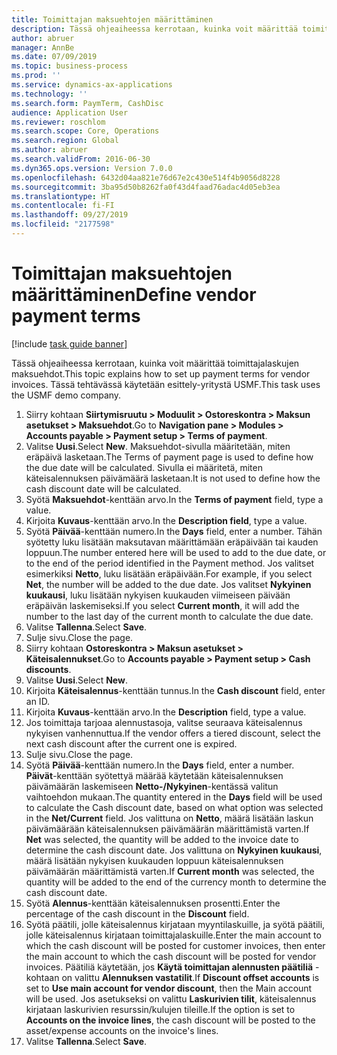 ```yaml
---
title: Toimittajan maksuehtojen määrittäminen
description: Tässä ohjeaiheessa kerrotaan, kuinka voit määrittää toimittajalaskujen maksuehdot.
author: abruer
manager: AnnBe
ms.date: 07/09/2019
ms.topic: business-process
ms.prod: ''
ms.service: dynamics-ax-applications
ms.technology: ''
ms.search.form: PaymTerm, CashDisc
audience: Application User
ms.reviewer: roschlom
ms.search.scope: Core, Operations
ms.search.region: Global
ms.author: abruer
ms.search.validFrom: 2016-06-30
ms.dyn365.ops.version: Version 7.0.0
ms.openlocfilehash: 6432d04aa821e76d67e2c430e514f4b9056d8228
ms.sourcegitcommit: 3ba95d50b8262fa0f43d4faad76adac4d05eb3ea
ms.translationtype: HT
ms.contentlocale: fi-FI
ms.lasthandoff: 09/27/2019
ms.locfileid: "2177598"
---
```

# <a name="define-vendor-payment-terms"></a><span data-ttu-id="ebc9b-103">Toimittajan maksuehtojen määrittäminen</span><span class="sxs-lookup"><span data-stu-id="ebc9b-103">Define vendor payment terms</span></span>

[!include [task guide banner](../../includes/task-guide-banner.md)]

<span data-ttu-id="ebc9b-104">Tässä ohjeaiheessa kerrotaan, kuinka voit määrittää toimittajalaskujen maksuehdot.</span><span class="sxs-lookup"><span data-stu-id="ebc9b-104">This topic explains how to set up payment terms for vendor invoices.</span></span> <span data-ttu-id="ebc9b-105">Tässä tehtävässä käytetään esittely-yritystä USMF.</span><span class="sxs-lookup"><span data-stu-id="ebc9b-105">This task uses the USMF demo company.</span></span>

1. <span data-ttu-id="ebc9b-106">Siirry kohtaan **Siirtymisruutu > Moduulit > Ostoreskontra > Maksun asetukset > Maksuehdot**.</span><span class="sxs-lookup"><span data-stu-id="ebc9b-106">Go to **Navigation pane > Modules > Accounts payable > Payment setup > Terms of payment**.</span></span>
2. <span data-ttu-id="ebc9b-107">Valitse **Uusi**.</span><span class="sxs-lookup"><span data-stu-id="ebc9b-107">Select **New**.</span></span> <span data-ttu-id="ebc9b-108">Maksuehdot-sivulla määritetään, miten eräpäivä lasketaan.</span><span class="sxs-lookup"><span data-stu-id="ebc9b-108">The Terms of payment page is used to define how the due date will be calculated.</span></span> <span data-ttu-id="ebc9b-109">Sivulla ei määritetä, miten käteisalennuksen päivämäärä lasketaan.</span><span class="sxs-lookup"><span data-stu-id="ebc9b-109">It is not used to define how the cash discount date will be calculated.</span></span>  
3. <span data-ttu-id="ebc9b-110">Syötä **Maksuehdot**-kenttään arvo.</span><span class="sxs-lookup"><span data-stu-id="ebc9b-110">In the **Terms of payment** field, type a value.</span></span>
4. <span data-ttu-id="ebc9b-111">Kirjoita **Kuvaus**-kenttään arvo.</span><span class="sxs-lookup"><span data-stu-id="ebc9b-111">In the **Description field**, type a value.</span></span>
5. <span data-ttu-id="ebc9b-112">Syötä **Päivää**-kenttään numero.</span><span class="sxs-lookup"><span data-stu-id="ebc9b-112">In the **Days** field, enter a number.</span></span> <span data-ttu-id="ebc9b-113">Tähän syötetty luku lisätään maksutavan määrittämään eräpäivään tai kauden loppuun.</span><span class="sxs-lookup"><span data-stu-id="ebc9b-113">The number entered here will be used to add to the due date, or to the end of the period identified in the Payment method.</span></span> <span data-ttu-id="ebc9b-114">Jos valitset esimerkiksi **Netto**, luku lisätään eräpäivään.</span><span class="sxs-lookup"><span data-stu-id="ebc9b-114">For example, if you select **Net**, the number will be added to the due date.</span></span> <span data-ttu-id="ebc9b-115">Jos valitset **Nykyinen kuukausi**, luku lisätään nykyisen kuukauden viimeiseen päivään eräpäivän laskemiseksi.</span><span class="sxs-lookup"><span data-stu-id="ebc9b-115">If you select **Current month**, it will add the number to the last day of the current month to calculate the due date.</span></span>  
6. <span data-ttu-id="ebc9b-116">Valitse **Tallenna**.</span><span class="sxs-lookup"><span data-stu-id="ebc9b-116">Select **Save**.</span></span>
7. <span data-ttu-id="ebc9b-117">Sulje sivu.</span><span class="sxs-lookup"><span data-stu-id="ebc9b-117">Close the page.</span></span>
8. <span data-ttu-id="ebc9b-118">Siirry kohtaan **Ostoreskontra > Maksun asetukset > Käteisalennukset**.</span><span class="sxs-lookup"><span data-stu-id="ebc9b-118">Go to **Accounts payable > Payment setup > Cash discounts**.</span></span>
9. <span data-ttu-id="ebc9b-119">Valitse **Uusi**.</span><span class="sxs-lookup"><span data-stu-id="ebc9b-119">Select **New**.</span></span>
10. <span data-ttu-id="ebc9b-120">Kirjoita **Käteisalennus**-kenttään tunnus.</span><span class="sxs-lookup"><span data-stu-id="ebc9b-120">In the **Cash discount** field, enter an ID.</span></span>
11. <span data-ttu-id="ebc9b-121">Kirjoita **Kuvaus**-kenttään arvo.</span><span class="sxs-lookup"><span data-stu-id="ebc9b-121">In the **Description** field, type a value.</span></span>
12. <span data-ttu-id="ebc9b-122">Jos toimittaja tarjoaa alennustasoja, valitse seuraava käteisalennus nykyisen vanhennuttua.</span><span class="sxs-lookup"><span data-stu-id="ebc9b-122">If the vendor offers a tiered discount, select the next cash discount after the current one is expired.</span></span>
13. <span data-ttu-id="ebc9b-123">Sulje sivu.</span><span class="sxs-lookup"><span data-stu-id="ebc9b-123">Close the page.</span></span>
14. <span data-ttu-id="ebc9b-124">Syötä **Päivää**-kenttään numero.</span><span class="sxs-lookup"><span data-stu-id="ebc9b-124">In the **Days** field, enter a number.</span></span> <span data-ttu-id="ebc9b-125">**Päivät**-kenttään syötettyä määrää käytetään käteisalennuksen päivämäärän laskemiseen **Netto-/Nykyinen**-kentässä valitun vaihtoehdon mukaan.</span><span class="sxs-lookup"><span data-stu-id="ebc9b-125">The quantity entered in the **Days** field will be used to calculate the Cash discount date, based on what option was selected in the **Net/Current** field.</span></span> <span data-ttu-id="ebc9b-126">Jos valittuna on **Netto**, määrä lisätään laskun päivämäärään käteisalennuksen päivämäärän määrittämistä varten.</span><span class="sxs-lookup"><span data-stu-id="ebc9b-126">If **Net** was selected, the quantity will be added to the invoice date to determine the cash discount date.</span></span> <span data-ttu-id="ebc9b-127">Jos valittuna on **Nykyinen kuukausi**, määrä lisätään nykyisen kuukauden loppuun käteisalennuksen päivämäärän määrittämistä varten.</span><span class="sxs-lookup"><span data-stu-id="ebc9b-127">If **Current month** was selected, the quantity will be added to the end of the currency month to determine the cash discount date.</span></span>  
15. <span data-ttu-id="ebc9b-128">Syötä **Alennus**-kenttään käteisalennuksen prosentti.</span><span class="sxs-lookup"><span data-stu-id="ebc9b-128">Enter the percentage of the cash discount in the **Discount** field.</span></span> 
16. <span data-ttu-id="ebc9b-129">Syötä päätili, jolle käteisalennus kirjataan myyntilaskuille, ja syötä päätili, jolle käteisalennus kirjataan toimittajalaskuille.</span><span class="sxs-lookup"><span data-stu-id="ebc9b-129">Enter the main account to which the cash discount will be posted for customer invoices, then enter the main account to which the cash discount will be posted for vendor invoices.</span></span> <span data-ttu-id="ebc9b-130">Päätiliä käytetään, jos **Käytä toimittajan alennusten päätiliä** -kohtaan on valittu **Alennuksen vastatilit**.</span><span class="sxs-lookup"><span data-stu-id="ebc9b-130">If **Discount offset accounts** is set to **Use main account for vendor discount**, then the Main account will be used.</span></span> <span data-ttu-id="ebc9b-131">Jos asetukseksi on valittu **Laskurivien tilit**, käteisalennus kirjataan laskurivien resurssin/kulujen tileille.</span><span class="sxs-lookup"><span data-stu-id="ebc9b-131">If the option is set to **Accounts on the invoice lines**, the cash discount will be posted to the asset/expense accounts on the invoice's lines.</span></span>  
17. <span data-ttu-id="ebc9b-132">Valitse **Tallenna**.</span><span class="sxs-lookup"><span data-stu-id="ebc9b-132">Select **Save**.</span></span>

